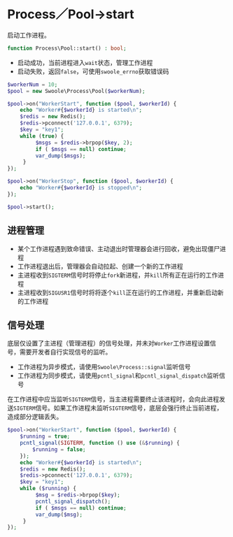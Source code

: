 # Process／Pool->start

启动工作进程。
```php
function Process\Pool::start() : bool;
```

* 启动成功，当前进程进入`wait`状态，管理工作进程
* 启动失败，返回`false`，可使用`swoole_errno`获取错误码

```php
$workerNum = 10;
$pool = new Swoole\Process\Pool($workerNum);

$pool->on("WorkerStart", function ($pool, $workerId) {
    echo "Worker#{$workerId} is started\n";
	$redis = new Redis();
	$redis->pconnect('127.0.0.1', 6379);
	$key = "key1";
	while (true) {
		 $msgs = $redis->brpop($key, 2);
		 if ( $msgs == null) continue;
		 var_dump($msgs);
	 }
});

$pool->on("WorkerStop", function ($pool, $workerId) {
    echo "Worker#{$workerId} is stopped\n";
});

$pool->start();
```

进程管理
----
* 某个工作进程遇到致命错误、主动退出时管理器会进行回收，避免出现僵尸进程
* 工作进程退出后，管理器会自动拉起、创建一个新的工作进程
* 主进程收到`SIGTERM`信号时将停止`fork`新进程，并`kill`所有正在运行的工作进程
* 主进程收到`SIGUSR1`信号时将将逐个`kill`正在运行的工作进程，并重新启动新的工作进程

信号处理
----
底层仅设置了主进程（管理进程）的信号处理，并未对`Worker`工作进程设置信号，需要开发者自行实现信号的监听。

* 工作进程为异步模式，请使用`Swoole\Process::signal`监听信号
* 工作进程为同步模式，请使用`pcntl_signal`和`pcntl_signal_dispatch`监听信号

在工作进程中应当监听`SIGTERM`信号，当主进程需要终止该进程时，会向此进程发送`SIGTERM`信号。如果工作进程未监听`SIGTERM`信号，底层会强行终止当前进程，造成部分逻辑丢失。

```php
$pool->on("WorkerStart", function ($pool, $workerId) {
    $running = true;
    pcntl_signal(SIGTERM, function () use (&$running) {
        $running = false;
    });
    echo "Worker#{$workerId} is started\n";
    $redis = new Redis();
    $redis->pconnect('127.0.0.1', 6379);
    $key = "key1";
    while ($running) {
         $msg = $redis->brpop($key);
         pcntl_signal_dispatch();
         if ( $msgs == null) continue;
         var_dump($msg);
     }
});
```

